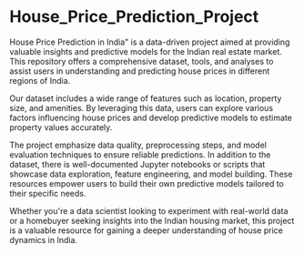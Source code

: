 # House_Price_Prediction_Project
House Price Prediction in India" is a data-driven project aimed at providing valuable insights and predictive models for the Indian real estate market. This repository offers a comprehensive dataset, tools, and analyses to assist users in understanding and predicting house prices in different regions of India.

Our dataset includes a wide range of features such as location, property size, and amenities. By leveraging this data, users can explore various factors influencing house prices and develop predictive models to estimate property values accurately.

The project emphasize data quality, preprocessing steps, and model evaluation techniques to ensure reliable predictions. In addition to the dataset, there is  well-documented Jupyter notebooks or scripts that showcase data exploration, feature engineering, and model building. These resources empower users to build their own predictive models tailored to their specific needs.

Whether you're a data scientist looking to experiment with real-world data or a homebuyer seeking insights into the Indian housing market, this project is a valuable resource for gaining a deeper understanding of house price dynamics in India.
